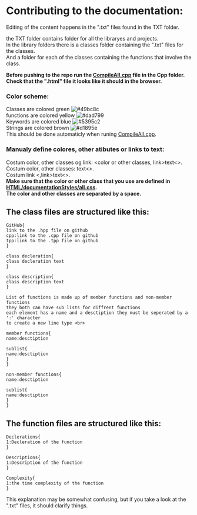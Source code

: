 # Contributing to the documentation:
Editing of the content happens in the ".txt" files found in the TXT folder.

the TXT folder contains folder for all the libraryes and projects.<br>
In the library folders there is a classes folder containing the ".txt" files for the classes.<br>
And a folder for each of the classes containing the functions that involve the class.<br>

**Before pushing to the repo run the [CompileAll.cpp](Cpp/CompileAll.cpp) file in the Cpp folder.<br>
Check that the ".html" file it looks like it should in the browser.**

### Color scheme:
Classes are colored green ![#49bc8c](https://placehold.co/15x15/49bc8c/49bc8c.png)<br>
functions are colored yellow ![#dad799](https://placehold.co/15x15/dad799/dad799.png)<br>
Keywords are colored blue ![#5395c2](https://placehold.co/15x15/5395c2/5395c2.png)<br>
Strings are colored brown ![#d1895e](https://placehold.co/15x15/d1895e/d1895e.png)<br>
This should be done automaticly when runing [CompileAll.cpp](Cpp/CompileAll.cpp).<br>

### Manualy define colores, other atibutes or links to text:
Costum color, other classes og link: <color or other classes, link>text<>.<br>
Costum color, other classes: <color or other classes>text<>.<br>
Costum link <,link>text<>.<br>
**Make sure that the color or other class that you use are defined in [HTML/documentationStyles/all.css](HTML/documentationStyles/all.css).<br>
The color and other classes are separated by a space.**<br>

## The class files are structured like this:
```
GitHub{
link to the .hpp file on github
cpp:link to the .cpp file on github
tpp:link to the .tpp file on github
}

class decleration{
class decleration text
}

class description{
class description text
}

List of functions is made up of member functions and non-member functions
they both can have sub lists for diffrent functions
each element has a name and a desctiption they must be seperated by a ':' character
to create a new line type <br>

member functions{
name:desctiption

sublist{
name:desctiption
}
}

non-member functions{
name:desctiption

sublist{
name:desctiption
}
}
```


## The function files are structured like this:
```
Declerations{
1:Decleration of the function
}

Descriptions{
1:Description of the function
}

Complexity{
1:the time complexity of the function
}
```
This explanation may be somewhat confusing, but if you take a look at the ".txt" files, it should clarify things.
